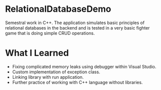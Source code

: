 # RelationalDatabaseDemo

Semestral work in C++. The application simulates basic principles of relational databases in the backend and is tested in a very basic fighter game that is doing simple CRUD operations.

# What I Learned

* Fixing complicated memory leaks using debugger within Visual Studio.
* Custom implementation of exception class.
* Linking library with run application.
* Further practice of working with C++ language without libraries.
